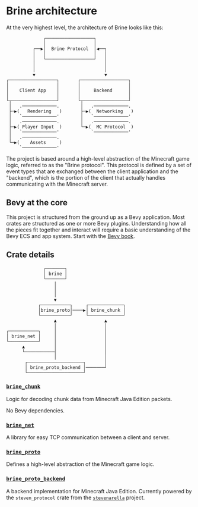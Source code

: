 # Brine architecture

At the very highest level, the architecture of Brine looks like this:

```
              ┌──────────────────┐              
              │                  │              
          ┌──▶│  Brine Protocol  │◀──┐          
          │   │                  │   │          
          │   └──────────────────┘   │          
          │                          │          
          │                          │          
          ▼                          ▼          
┌──────────────────┐       ┌──────────────────┐ 
│                  │       │                  │ 
│    Client App    │       │     Backend      │ 
│                  │       │                  │ 
└┬─────────────────┘       └┬─────────────────┘ 
 │   .─────────────.        │   .─────────────. 
 ├─▶(   Rendering   )       ├─▶(  Networking   )
 │   `─────────────'        │   `─────────────' 
 │   .─────────────.        │   .─────────────. 
 ├─▶( Player Input  )       └─▶(  MC Protocol  )
 │   `─────────────'            `─────────────' 
 │   .─────────────.                            
 └─▶(    Assets     )                           
     `─────────────'                            
```

The project is based around a high-level abstraction of the Minecraft game
logic, referred to as the "Brine protocol". This protocol is defined by a set of
event types that are exchanged between the client application and the "backend",
which is the portion of the client that actually handles communicating with
the Minecraft server.

## Bevy at the core

This project is structured from the ground up as a Bevy application. Most crates
are structured as one or more Bevy plugins. Understanding how all the pieces fit
together and interact will require a basic understanding of the Bevy ECS and app
system. Start with the
[Bevy book](https://bevyengine.org/learn/book/introduction/).

## Crate details

```
              ┌───────┐                      
              │ brine │                      
              └───────┘                      
                  │                          
                  │                          
                  │                          
                  ▼                          
            ┌───────────┐     ┌─────────────┐
            │brine_proto│────▶│ brine_chunk │
            └───────────┘     └─────────────┘
                  ▲                  ▲       
                  │                  │       
┌───────────┐     │                  │       
│ brine_net │     │                  │       
└───────────┘     │                  │       
      ▲           │                  │       
      └───────────┤                  │       
                  │                  │       
       ┌─────────────────────┐       │       
       │ brine_proto_backend │───────┘       
       └─────────────────────┘               
```

### [`brine_chunk`](brine_chunk/)

Logic for decoding chunk data from Minecraft Java Edition packets.

No Bevy dependencies.

### [`brine_net`](brine_net/)

A library for easy TCP communication between a client and server.

### [`brine_proto`](brine_proto/)

Defines a high-level abstraction of the Minecraft game logic.

### [`brine_proto_backend`](brine_proto_backend/)

A backend implementation for Minecraft Java Edition. Currently powered by the
`steven_protocol` crate from the
[`stevenarella`](https://github.com/iceiix/stevenarella) project.
